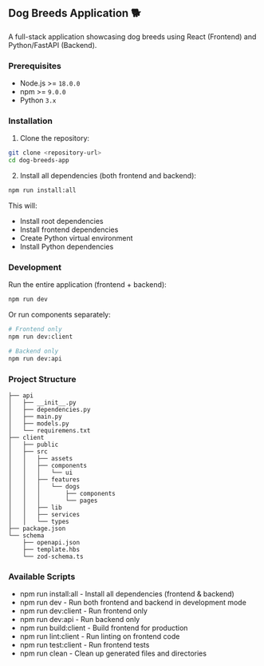 ## Dog Breeds Application 🐕

A full-stack application showcasing dog breeds using React (Frontend) and Python/FastAPI (Backend).

### Prerequisites

- Node.js >= `18.0.0`
- npm >= `9.0.0`
- Python `3.x`

### Installation

1. Clone the repository:

```Bash
git clone <repository-url>
cd dog-breeds-app
```

2. Install all dependencies (both frontend and backend):

```Bash
npm run install:all
```

This will:

- Install root dependencies
- Install frontend dependencies
- Create Python virtual environment
- Install Python dependencies

### Development

Run the entire application (frontend + backend):

```Bash
npm run dev
```

Or run components separately:

```Bash
# Frontend only
npm run dev:client

# Backend only
npm run dev:api
```

### Project Structure

```
├── api
│   ├── __init__.py
│   ├── dependencies.py
│   ├── main.py
│   ├── models.py
│   └── requiremens.txt
├── client
│   ├── public
│   ├── src
│   │   ├── assets
│   │   ├── components
│   │   │   └── ui
│   │   ├── features
│   │   │   └── dogs
│   │   │       ├── components
│   │   │       └── pages
│   │   ├── lib
│   │   ├── services
│   │   └── types
├── package.json
└── schema
    ├── openapi.json
    ├── template.hbs
    └── zod-schema.ts
```

### Available Scripts
- npm run install:all - Install all dependencies (frontend & backend)
- npm run dev - Run both frontend and backend in development mode
- npm run dev:client - Run frontend only
- npm run dev:api - Run backend only
- npm run build:client - Build frontend for production
- npm run lint:client - Run linting on frontend code
- npm run test:client - Run frontend tests
- npm run clean - Clean up generated files and directories

